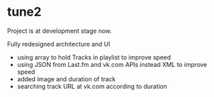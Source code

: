 # tune2
Project is at development stage now.

Fully redesigned architecture and UI
- using array to hold Tracks in playlist to improve speed
- using JSON from Last.fm and vk.com APIs instead XML to improve speed
- added image and duration of track
- searching track URL at vk.com according to duration
